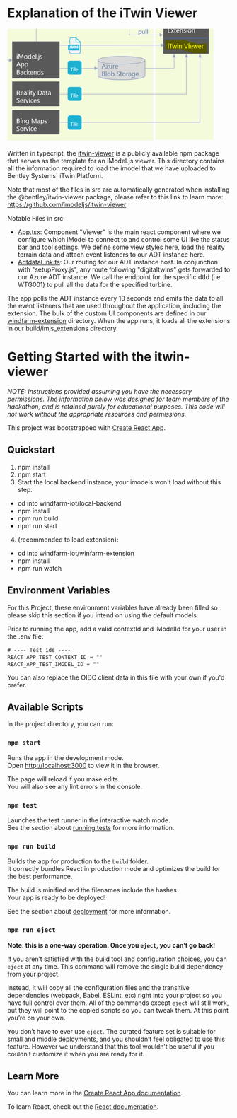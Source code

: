 # Explanation of the iTwin Viewer

![Dataflow Diagram](../images/iTwinViewer.png)

Written in typecript, the [itwin-viewer](https://github.com/imodeljs/itwin-viewer) is a publicly available npm package that serves as the template for an iModel.js viewer. This directory contains all the information required to load the imodel that we have uploaded to Bentley Systems' iTwin Platform.

Note that most of the files in src are automatically generated when installing the @bentley/itwin-viewer package, please refer to this link to learn more: https://github.com/imodeljs/itwin-viewer

Notable Files in src:

- [App.tsx](./src/App.tsx): Component "Viewer" is the main react component where we configure which iModel to connect to and control some UI like the status bar and tool settings. We define some view styles here, load the reality terrain data and attach event listeners to our ADT instance here.
- [AdtdataLink.ts](./src/AdtdataLink.ts): Our routing for our ADT instance host. In conjunction with "setupProxy.js", any route following "digitaltwins" gets forwarded to our Azure ADT instance. We call the endpoint for the specific dtId (i.e. WTG001) to pull all the data for the specified turbine.

The app polls the ADT instance every 10 seconds and emits the data to all the event listeners that are used throughout the application, including the extension. The bulk of the custom UI components are defined in our [windfarm-extension](../windfarm-extension) directory. When the app runs, it loads all the extensions in our build/imjs_extensions directory.

# Getting Started with the itwin-viewer

*NOTE: Instructions provided assuming you have the necessary permissions. The information below was designed for team members of the hackathon, and is retained purely for educational purposes. This code will not work without the appropriate resources and permissions.*

This project was bootstrapped with [Create React App](https://github.com/facebook/create-react-app).

## Quickstart

1. npm install
2. npm start
3. Start the local backend instance, your imodels won't load without this step.
- cd into windfarm-iot/local-backend
- npm install
- npm run build
- npm run start
4. (recommended to load extension):
- cd into windfarm-iot/winfarm-extension
- npm install
- npm run watch

## Environment Variables

For this Project, these environment variables have already been filled so please skip this section if you intend on using the default models.

Prior to running the app, add a valid contextId and iModelId for your user in the .env file:

```
# ---- Test ids ----
REACT_APP_TEST_CONTEXT_ID = ""
REACT_APP_TEST_IMODEL_ID = ""
```

You can also replace the OIDC client data in this file with your own if you'd prefer.

## Available Scripts

In the project directory, you can run:

### `npm start`

Runs the app in the development mode.\
Open [http://localhost:3000](http://localhost:3000) to view it in the browser.

The page will reload if you make edits.\
You will also see any lint errors in the console.

### `npm test`

Launches the test runner in the interactive watch mode.\
See the section about [running tests](https://facebook.github.io/create-react-app/docs/running-tests) for more information.

### `npm run build`

Builds the app for production to the `build` folder.\
It correctly bundles React in production mode and optimizes the build for the best performance.

The build is minified and the filenames include the hashes.\
Your app is ready to be deployed!

See the section about [deployment](https://facebook.github.io/create-react-app/docs/deployment) for more information.

### `npm run eject`

**Note: this is a one-way operation. Once you `eject`, you can’t go back!**

If you aren’t satisfied with the build tool and configuration choices, you can `eject` at any time. This command will remove the single build dependency from your project.

Instead, it will copy all the configuration files and the transitive dependencies (webpack, Babel, ESLint, etc) right into your project so you have full control over them. All of the commands except `eject` will still work, but they will point to the copied scripts so you can tweak them. At this point you’re on your own.

You don’t have to ever use `eject`. The curated feature set is suitable for small and middle deployments, and you shouldn’t feel obligated to use this feature. However we understand that this tool wouldn’t be useful if you couldn’t customize it when you are ready for it.

## Learn More

You can learn more in the [Create React App documentation](https://facebook.github.io/create-react-app/docs/getting-started).

To learn React, check out the [React documentation](https://reactjs.org/).
